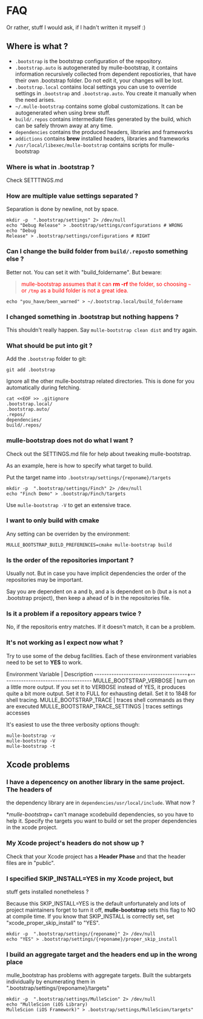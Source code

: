 # FAQ

Or rather, stuff I would ask, if I hadn't written it myself :)

## Where is what ?

* `.bootstrap` is the bootstrap configuration of the repository.
* `.bootstrap.auto` is autogenerated by mulle-bootstrap, it contains
information recursively collected from dependent repostiories, that have their
own .bootstrap folder. Do not edit it, your changes will be lost.
* `.bootstrap.local` contains local settings you can use to override settings
in `.bootstrap` and `.bootstrap.auto`. You create it manually when the need
arises.
* `~/.mulle-bootstrap` contains some global customizations. It can be
autogenerated when using brew stuff.
* `build/.repos` contains intermediate files generated by the build, which can
be safely thrown away at any time.
* `dependencies` contains the produced headers, libraries and frameworks
* `addictions` contains **brew** installed headers, libraries and frameworks
* `/usr/local/libexec/mulle-bootstrap` contains scripts for mulle-bootstrap


### Where is what in .bootstrap ?

Check SETTTINGS.md


### How are multiple value settings separated ?

Separation is done by newline, not by space.

```console
mkdir -p  ".bootstrap/settings" 2> /dev/null
echo "Debug Release" > .bootstrap/settings/configurations # WRONG
echo "Debug
Release" > .bootstrap/settings/configurations # RIGHT
```


### Can I change the build folder from `build/.repos`to something else  ?

Better not. You can set it with "build_foldername".
But beware:

><font color=red>mulle-bootstrap assumes that it can **rm -rf** the folder,
so choosing `~` or `/tmp` as a build folder is not a great idea.</font>

```console
echo "you_have/been_warned" > ~/.bootstrap.local/build_foldername
```


### I changed something in .bootstrap but nothing happens ?

This shouldn't really happen. Say `mulle-bootstrap clean dist` and try again.


### What should be put into git ?

Add the `.bootstrap` folder to git:

```
git add .bootstrap
```

Ignore all the other mulle-bootstrap related directories. This is done for
you automatically during fetching.

```
cat <<EOF >> .gitignore
.bootstrap.local/
.bootstrap.auto/
.repos/
dependencies/
build/.repos/
```


### mulle-bootstrap does not do what I want  ?

Check out the SETTINGS.md file for help about tweaking mulle-bootstrap.

As an example, here is how to specify what target to build.

Put the target name into `.bootstrap/settings/{reponame}/targets`

```console
mkdir -p  ".bootstrap/settings/Finch" 2> /dev/null
echo "Finch Demo" > .bootstrap/Finch/targets
```

Use `mulle-bootstrap -V` to get an extensive trace.


### I want to only build with cmake

Any setting can be overriden by the environment:

```
MULLE_BOOTSTRAP_BUILD_PREFERENCES=cmake mulle-bootstrap build
```


### Is the order of the repositories important ?

Usually not. But in case you have implicit dependencies the order of the
repositories may be important.

Say you are dependent on a and b, and a is dependent on b (but a is not a
.bootstrap project), then keep a ahead of b in the repositories file.


### Is it a problem if a repository appears twice ?

No, if the repositoris entry matches. If it doesn't match, it can be a problem.


### It's not working as I expect now what ?

Try to use some of the debug facilities. Each of these environment variables need to be
set to **YES** to work.

Environment Variable                  | Description
--------------------------------------+-------------------------------------
MULLE_BOOTSTRAP_VERBOSE               | turn on a little more output. If you set it to VERBOSE instead of YES, it produces quite a bit more output. Set it to FULL for exhausting detail.  Set it to 1848 for shell tracing.
MULLE_BOOTSTRAP_TRACE                 | traces shell commands as they are executed
MULLE_BOOTSTRAP_TRACE_SETTINGS        | traces settings accesses

It's easiest to use the three verbosity options though:

```console
mulle-bootstrap -v
mulle-bootstrap -V
mulle-bootstrap -t
```

## Xcode problems


### I have a depencency on another library in the same project. The headers of
the dependency library are in `dependencies/usr/local/include`. What now ?

**mulle-bootstrap*+ can't manage xcodebuild dependencies, so you have to help
it. Specify the targets you want to build or set the proper dependencies in the
xcode project.


### My Xcode project's headers do not show up ?

Check that your Xcode project has a **Header Phase** and that the header files
are in "public".



### I specified SKIP_INSTALL=YES in my Xcode project, but
stuff gets installed nonetheless ?

Because this SKIP_INSTALL=YES is the default unfortunately and lots of project
maintainers forget to turn it off, **mulle-bootstrap** sets this flag to NO at
compile time. If you know that SKIP_INSTALL is correctly set, set
"xcode_proper_skip_install" to "YES".

```console
mkdir -p  ".bootstrap/settings/{reponame}" 2> /dev/null
echo "YES" > .bootstrap/settings/{reponame}/proper_skip_install
```


### I build an aggregate target and the headers end up in the wrong place

mulle_bootstrap has problems with aggregate targets. Built the subtargets
individually by enumerating them in ".bootstrap/settings/{reponame}/targets"


```console
mkdir -p  ".bootstrap/settings/MulleScion" 2> /dev/null
echo "MulleScion (iOS Library)
MulleScion (iOS Framework)" > .bootstrap/settings/MulleScion/targets"
```


